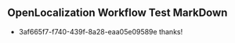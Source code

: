 ## OpenLocalization Workflow Test MarkDown
* 3af665f7-f740-439f-8a28-eaa05e09589e 
thanks!<!--HONumber=Mar16_HO2-->
